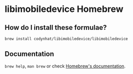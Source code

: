 # libimobiledevice Homebrew

## How do I install these formulae?
`brew install codynhat/libimobiledevice/libimobiledevice`

## Documentation
`brew help`, `man brew` or check [Homebrew's documentation](https://docs.brew.sh).

